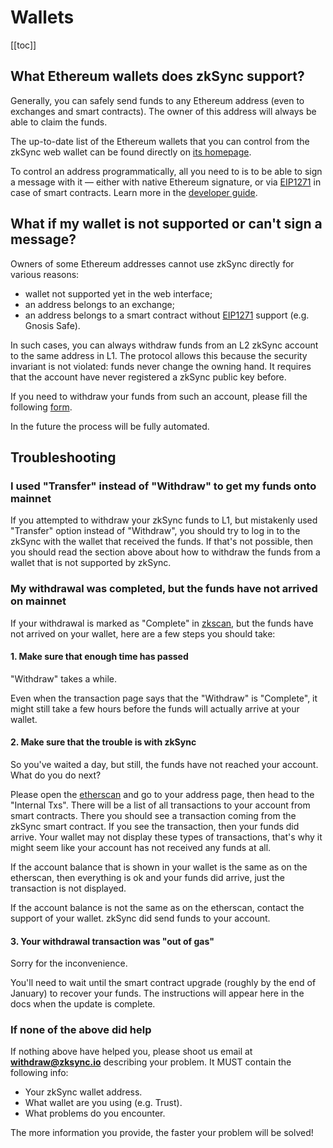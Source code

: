 # Wallets

[[toc]]

## What Ethereum wallets does zkSync support?

Generally, you can safely send funds to any Ethereum address (even to exchanges and smart contracts). The owner of this
address will always be able to claim the funds.

The up-to-date list of the Ethereum wallets that you can control from the zkSync web wallet can be found directly on
[its homepage](https://wallet.zksync.io).

To control an address programmatically, all you need to is to be able to sign a message with it — either with native
Ethereum signature, or via [EIP1271](https://github.com/ethereum/EIPs/blob/master/EIPS/eip-1271.md) in case of smart
contracts. Learn more in the [developer guide](../dev/overview.md).

## What if my wallet is not supported or can't sign a message?

Owners of some Ethereum addresses cannot use zkSync directly for various reasons:

- wallet not supported yet in the web interface;
- an address belongs to an exchange;
- an address belongs to a smart contract without
  [EIP1271](https://github.com/ethereum/EIPs/blob/master/EIPS/eip-1271.md) support (e.g. Gnosis Safe).

In such cases, you can always withdraw funds from an L2 zkSync account to the same address in L1. The protocol allows
this because the security invariant is not violated: funds never change the owning hand. It requires that the account
have never registered a zkSync public key before.

If you need to withdraw your funds from such an account, please fill the following
[form](https://docs.google.com/forms/d/1fRLRhFzu2IHSgxITxz8y6iZkl9sNRvS5Z_Us2ZWAQM0/edit).

In the future the process will be fully automated.

## Troubleshooting

### I used "Transfer" instead of "Withdraw" to get my funds onto mainnet

If you attempted to withdraw your zkSync funds to L1, but mistakenly used "Transfer" option instead of "Withdraw", you
should try to log in to the zkSync with the wallet that received the funds. If that's not possible, then you should read
the section above about how to withdraw the funds from a wallet that is not supported by zkSync.

### My withdrawal was completed, but the funds have not arrived on mainnet

If your withdrawal is marked as "Complete" in [zkscan](https://zkscan.io/), but the funds have not arrived on your
wallet, here are a few steps you should take:

#### 1. Make sure that enough time has passed

"Withdraw" takes a while.

Even when the transaction page says that the "Withdraw" is "Complete", it might still take a few hours before the funds
will actually arrive at your wallet.

#### 2. Make sure that the trouble is with zkSync

So you've waited a day, but still, the funds have not reached your account. What do you do next?

Please open the [etherscan](https://etherscan.io/) and go to your address page, then head to the "Internal Txs". There
will be a list of all transactions to your account from smart contracts. There you should see a transaction coming from
the zkSync smart contract. If you see the transaction, then your funds did arrive. Your wallet may not display these
types of transactions, that's why it might seem like your account has not received any funds at all.

If the account balance that is shown in your wallet is the same as on the etherscan, then everything is ok and your
funds did arrive, just the transaction is not displayed.

If the account balance is not the same as on the etherscan, contact the support of your wallet. zkSync did send funds to
your account.

#### 3. Your withdrawal transaction was "out of gas"

Sorry for the inconvenience.

You'll need to wait until the smart contract upgrade (roughly by the end of January) to recover your funds. The
instructions will appear here in the docs when the update is complete.

### If none of the above did help

If nothing above have helped you, please shoot us email at **withdraw@zksync.io** describing your problem. It MUST
contain the following info:

- Your zkSync wallet address.
- What wallet are you using (e.g. Trust).
- What problems do you encounter.

The more information you provide, the faster your problem will be solved!

